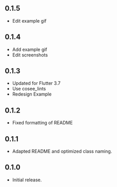 ## 0.1.5

* Edit example gif

## 0.1.4

* Add example gif
* Edit screenshots

## 0.1.3

* Updated for Flutter 3.7
* Use cosee_lints 
* Redesign Example

## 0.1.2

* Fixed formatting of README

## 0.1.1

* Adapted README and optimized class naming.

## 0.1.0

* Initial release.
